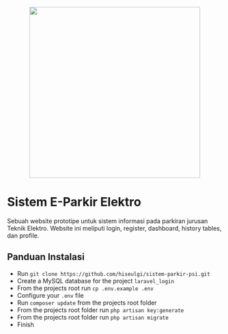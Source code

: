 <p align="center">
    <a href="https://laravel.com" target="_blank">
        <img src="https://raw.githubusercontent.com/laravel/art/master/logo-lockup/5%20SVG/2%20CMYK/1%20Full%20Color/laravel-logolockup-cmyk-red.svg" width="400">
    </a>
</p>

# Sistem E-Parkir Elektro
Sebuah website prototipe untuk sistem informasi pada parkiran jurusan Teknik Elektro. Website ini meliputi login, register, dashboard, history tables, dan profile.


## Panduan Instalasi

- Run ```git clone https://github.com/hiseulgi/sistem-parkir-psi.git```
- Create a MySQL database for the project ```laravel_login```
- From the projects root run ```cp .env.example .env```
- Configure your ```.env``` file
- Run ```composer update``` from the projects root folder
- From the projects root folder run ```php artisan key:generate```
- From the projects root folder run ```php artisan migrate```
- Finish
